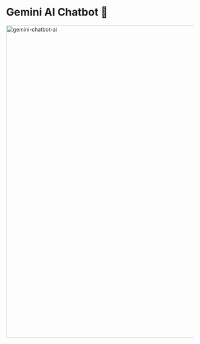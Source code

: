 # Gemini AI Chatbot 🚀
<img width="700" height="838" alt="gemini-chatbot-ai" src="https://github.com/user-attachments/assets/490736d1-5d20-431e-9ef8-af05acfc2a12" />

